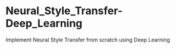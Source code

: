 # Neural_Style_Transfer-Deep_Learning
Implement Neural Style Transfer from scratch using Deep Learning
